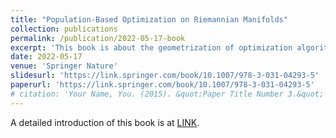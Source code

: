 ```yaml
---
title: "Population-Based Optimization on Riemannian Manifolds"
collection: publications
permalink: /publication/2022-05-17-book
excerpt: 'This book is about the geometrization of optimization algorithms. Please refer to the Books tab.'
date: 2022-05-17
venue: 'Springer Nature'
slidesurl: 'https://link.springer.com/book/10.1007/978-3-031-04293-5'
paperurl: 'https://link.springer.com/book/10.1007/978-3-031-04293-5'
# citation: 'Your Name, You. (2015). &quot;Paper Title Number 3.&quot; <i>Journal 1</i>. 1(3).'
---
```


A detailed introduction of this book is at [LINK](https://rsimonfong.github.io/books/).